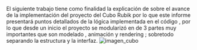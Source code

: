 El siguiente trabajo tiene como finalidad la explicación de sobre el avance de la implementación del proyecto del Cubo Rubik por lo que este informe presentará puntos detallados de la lógica implementada en el código , por lo que desde un inicio el proyecto se modularizó en de 3 partes muy importantes que son modelado , animación y rendering ; sobretodo separando la estructura y la interfaz.
![imagen_cubo](https://user-images.githubusercontent.com/51257596/145111254-979951b7-688f-480c-b177-04ba134ea1da.png)

